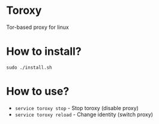# Toroxy
Tor-based proxy for linux

# How to install?

`sudo ./install.sh`

# How to use?

- `service toroxy stop`  - Stop toroxy (disable proxy)
- `service toroxy reload` - Change identity (switch proxy)
